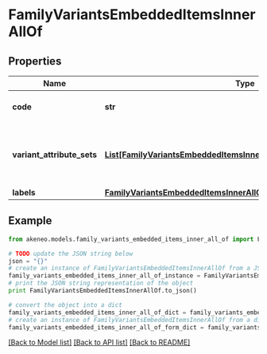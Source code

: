 # FamilyVariantsEmbeddedItemsInnerAllOf


## Properties
Name | Type | Description | Notes
------------ | ------------- | ------------- | -------------
**code** | **str** | Family variant code | 
**variant_attribute_sets** | [**List[FamilyVariantsEmbeddedItemsInnerAllOfVariantAttributeSetsInner]**](FamilyVariantsEmbeddedItemsInnerAllOfVariantAttributeSetsInner.md) | Attributes distribution according to the enrichment level | 
**labels** | [**FamilyVariantsEmbeddedItemsInnerAllOfLabels**](FamilyVariantsEmbeddedItemsInnerAllOfLabels.md) |  | [optional] 

## Example

```python
from akeneo.models.family_variants_embedded_items_inner_all_of import FamilyVariantsEmbeddedItemsInnerAllOf

# TODO update the JSON string below
json = "{}"
# create an instance of FamilyVariantsEmbeddedItemsInnerAllOf from a JSON string
family_variants_embedded_items_inner_all_of_instance = FamilyVariantsEmbeddedItemsInnerAllOf.from_json(json)
# print the JSON string representation of the object
print FamilyVariantsEmbeddedItemsInnerAllOf.to_json()

# convert the object into a dict
family_variants_embedded_items_inner_all_of_dict = family_variants_embedded_items_inner_all_of_instance.to_dict()
# create an instance of FamilyVariantsEmbeddedItemsInnerAllOf from a dict
family_variants_embedded_items_inner_all_of_form_dict = family_variants_embedded_items_inner_all_of.from_dict(family_variants_embedded_items_inner_all_of_dict)
```
[[Back to Model list]](../README.md#documentation-for-models) [[Back to API list]](../README.md#documentation-for-api-endpoints) [[Back to README]](../README.md)


